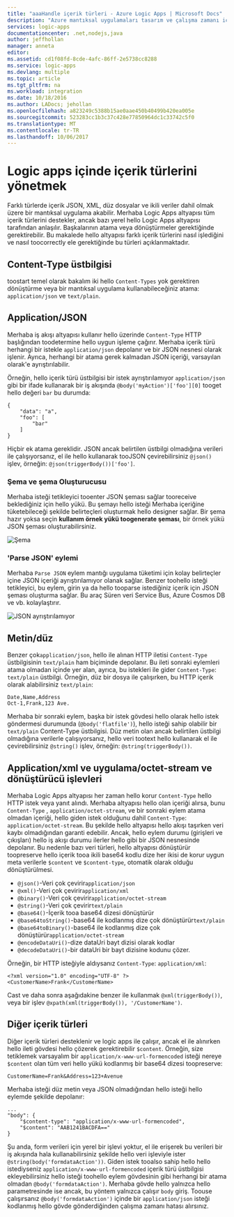 ```yaml
---
title: "aaaHandle içerik türleri - Azure Logic Apps | Microsoft Docs"
description: "Azure mantıksal uygulamaları tasarım ve çalışma zamanı içerik türleri ile nasıl ilgileneceğini"
services: logic-apps
documentationcenter: .net,nodejs,java
author: jeffhollan
manager: anneta
editor: 
ms.assetid: cd1f08fd-8cde-4afc-86ff-2e5738cc8288
ms.service: logic-apps
ms.devlang: multiple
ms.topic: article
ms.tgt_pltfrm: na
ms.workload: integration
ms.date: 10/18/2016
ms.author: LADocs; jehollan
ms.openlocfilehash: a823249c5388b15ae0aae450b40499b420ea005e
ms.sourcegitcommit: 523283cc1b3c37c428e77850964dc1c33742c5f0
ms.translationtype: MT
ms.contentlocale: tr-TR
ms.lasthandoff: 10/06/2017
---
```

# <a name="handle-content-types-in-logic-apps"></a>Logic apps içinde içerik türlerini yönetmek

Farklı türlerde içerik JSON, XML, düz dosyalar ve ikili veriler dahil olmak üzere bir mantıksal uygulama akabilir. Merhaba Logic Apps altyapısı tüm içerik türlerini destekler, ancak bazı yerel hello Logic Apps altyapısı tarafından anlaşılır. Başkalarının atama veya dönüştürmeler gerektiğinde gerektirebilir. Bu makalede hello altyapısı farklı içerik türlerini nasıl işlediğini ve nasıl toocorrectly ele gerektiğinde bu türleri açıklanmaktadır.

## <a name="content-type-header"></a>Content-Type üstbilgisi

toostart temel olarak bakalım iki hello `Content-Types` yok gerektiren dönüştürme veya bir mantıksal uygulama kullanabileceğiniz atama: `application/json` ve `text/plain`.

## <a name="applicationjson"></a>Application/JSON

Merhaba iş akışı altyapısı kullanır hello üzerinde `Content-Type` HTTP başlığından toodetermine hello uygun işleme çağırır. Merhaba içerik türü herhangi bir istekle `application/json` depolanır ve bir JSON nesnesi olarak işlenir. Ayrıca, herhangi bir atama gerek kalmadan JSON içeriği, varsayılan olarak'e ayrıştırılabilir. 

Örneğin, hello içerik türü üstbilgisi bir istek ayrıştırılamıyor `application/json ` gibi bir ifade kullanarak bir iş akışında `@body('myAction')['foo'][0]` tooget hello değeri `bar` bu durumda:

```
{
    "data": "a",
    "foo": [
        "bar"
    ]
}
```

Hiçbir ek atama gereklidir. JSON ancak belirtilen üstbilgi olmadığına verileri ile çalışıyorsanız, el ile hello kullanarak tooJSON çevirebilirsiniz `@json()` işlev, örneğin: `@json(triggerBody())['foo']`.

### <a name="schema-and-schema-generator"></a>Şema ve şema Oluşturucusu

Merhaba isteği tetikleyici tooenter JSON şeması sağlar tooreceive beklediğiniz için hello yükü. Bu şemayı hello isteği Merhaba içeriğine tüketebileceği şekilde belirteçleri oluşturmak hello designer sağlar. Bir şema hazır yoksa seçin **kullanım örnek yükü toogenerate şeması**, bir örnek yükü JSON şeması oluşturabilirsiniz.

![Şema](./media/logic-apps-http-endpoint/manualtrigger.png)

### <a name="parse-json-action"></a>'Parse JSON' eylemi

Merhaba `Parse JSON` eylem mantığı uygulama tüketimi için kolay belirteçler içine JSON içeriği ayrıştırılamıyor olanak sağlar. Benzer toohello isteği tetikleyici, bu eylem, girin ya da hello tooparse istediğiniz içerik için JSON şeması oluşturma sağlar. Bu araç Süren veri Service Bus, Azure Cosmos DB ve vb. kolaylaştırır.

![JSON ayrıştırılamıyor](./media/logic-apps-content-type/ParseJSON.png)

## <a name="textplain"></a>Metin/düz

Benzer çok`application/json`, hello ile alınan HTTP iletisi `Content-Type` üstbilgisinin `text/plain` ham biçiminde depolanır. Bu ileti sonraki eylemleri atama olmadan içinde yer alan, ayrıca, bu istekleri ile gider `Content-Type`: `text/plain` üstbilgi. Örneğin, düz bir dosya ile çalışırken, bu HTTP içerik olarak alabilirsiniz `text/plain`:

```
Date,Name,Address
Oct-1,Frank,123 Ave.
```

Merhaba bir sonraki eylem, başka bir istek gövdesi hello olarak hello istek göndermesi durumunda (`@body('flatfile')`), hello isteği sahip olabilir bir `text/plain` Content-Type üstbilgisi. Düz metin olan ancak belirtilen üstbilgi olmadığına verilerle çalışıyorsanız, hello veri tootext hello kullanarak el ile çevirebilirsiniz `@string()` işlev, örneğin: `@string(triggerBody())`.

## <a name="applicationxml-and-applicationoctet-stream-and-converter-functions"></a>Application/xml ve uygulama/octet-stream ve dönüştürücü işlevleri

Merhaba Logic Apps altyapısı her zaman hello korur `Content-Type` hello HTTP istek veya yanıt alındı. Merhaba altyapısı hello olan içeriği alırsa, bunu `Content-Type` , `application/octet-stream`, ve bir sonraki eylem atama olmadan içeriği, hello giden istek olduğunu dahil `Content-Type`: `application/octet-stream`. Bu şekilde hello altyapısı hello akışı taşırken veri kaybı olmadığından garanti edebilir. Ancak, hello eylem durumu (girişleri ve çıkışları) hello iş akışı durumu ilerler hello gibi bir JSON nesnesinde depolanır. Bu nedenle bazı veri türleri, hello altyapısı dönüştürür toopreserve hello içerik tooa ikili base64 kodlu dize her ikisi de korur uygun meta verilerle `$content` ve `$content-type`, otomatik olarak olduğu dönüştürülmesi. 

* `@json()`-Veri çok çevirir`application/json`
* `@xml()`-Veri çok çevirir`application/xml`
* `@binary()`-Veri çok çevirir`application/octet-stream`
* `@string()`-Veri çok çevirir`text/plain`
* `@base64()`-İçerik tooa base64 dizesi dönüştürür
* `@base64toString()`-base64 ile kodlanmış dize çok dönüştürür`text/plain`
* `@base64toBinary()`-base64 ile kodlanmış dize çok dönüştürür`application/octet-stream`
* `@encodeDataUri()`-dize dataUri bayt dizisi olarak kodlar
* `@decodeDataUri()`-bir dataUri bir bayt dizisine kodunu çözer.

Örneğin, bir HTTP isteğiyle aldıysanız `Content-Type`: `application/xml`:

```
<?xml version="1.0" encoding="UTF-8" ?>
<CustomerName>Frank</CustomerName>
```

Cast ve daha sonra aşağıdakine benzer ile kullanmak `@xml(triggerBody())`, veya bir işlev `@xpath(xml(triggerBody()), '/CustomerName')`.

## <a name="other-content-types"></a>Diğer içerik türleri

Diğer içerik türleri desteklenir ve logic apps ile çalışır, ancak el ile alınırken hello ileti gövdesi hello çözerek gerektirebilir `$content`. Örneğin, size tetiklemek varsayalım bir `application/x-www-url-formencoded` isteği nereye `$content` olan tüm veri hello yükü kodlanmış bir base64 dizesi toopreserve:

```
CustomerName=Frank&Address=123+Avenue
```

Merhaba isteği düz metin veya JSON olmadığından hello isteği hello eylemde şekilde depolanır:

```
...
"body": {
    "$content-type": "application/x-www-url-formencoded",
    "$content": "AAB1241BACDFA=="
}
```

Şu anda, form verileri için yerel bir işlevi yoktur, el ile erişerek bu verileri bir iş akışında hala kullanabilirsiniz şekilde hello veri işleviyle ister `@string(body('formdataAction'))`. Giden istek tooalso sahip hello hello istediyseniz `application/x-www-url-formencoded` içerik türü üstbilgisi ekleyebilirsiniz hello isteği toohello eylem gövdesinin gibi herhangi bir atama olmadan `@body('formdataAction')`. Merhaba gövde hello yalnızca hello parametresinde ise ancak, bu yöntem yalnızca çalışır `body` giriş. Toouse çalışırsanız `@body('formdataAction')` içinde bir `application/json` isteği kodlanmış hello gövde gönderdiğinden çalışma zamanı hatası alırsınız.

